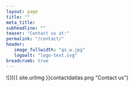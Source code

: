 ```yaml
---
layout: page
title: ""
meta_title: 
subheadline: ""
teaser: "Contact us at:"
permalink: "/contact/"
header:
   image_fullwidth: "gs_w.jpg"
   logoalt: "logo-text.svg"
breadcrumb: true
---
```


![]({{ site.urlimg }}contactdatlas.png "Contact us")

